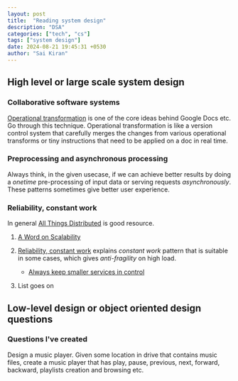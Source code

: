 ```yaml
---
layout: post
title:  "Reading system design"
description: "DSA"
categories: ["tech", "cs"]
tags: ["system design"]
date: 2024-08-21 19:45:31 +0530
author: "Sai Kiran"
---
```

## High level or large scale system design

### Collaborative software systems

[Operational transformation](https://en.wikipedia.org/wiki/Operational_transformation) is one of the core ideas behind Google Docs etc. Go through this technique. Operational transformation is like a version control system that carefully merges the changes from various operational transforms or tiny instructions that need to be applied on a doc in real time.

### Preprocessing and asynchronous processing

Always think, in the given usecase, if we can achieve better results by doing a *onetime* pre-processing of input data or serving requests *asynchronously*. These patterns sometimes give better user experience.

### Reliability, constant work

In general [All Things Distributed](https://www.allthingsdistributed.com/) is good resource.

1. [A Word on Scalability](https://www.allthingsdistributed.com/2006/03/a_word_on_scalability.html) 
2. [Reliability, constant work](https://aws.amazon.com/builders-library/reliability-and-constant-work/) explains *constant work* pattern that is suitable in some cases, which gives *anti-fragility* on high load.
    * [Always keep smaller services in control][smaller-service-in-control]

3. List goes on

## Low-level design or object oriented design questions

### Questions I've created

Design a music player. Given some location in drive that contains music files, create a music player that has play, pause, previous, next, forward, backward, playlists creation and browsing etc.


[smaller-service-in-control]: https://aws.amazon.com/builders-library/avoiding-overload-in-distributed-systems-by-putting-the-smaller-service-in-control